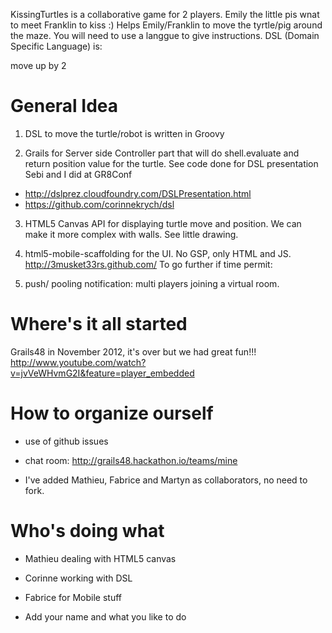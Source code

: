 
KissingTurtles is a collaborative game for 2 players. Emily the little pis wnat to  meet Franklin to kiss :)
Helps Emily/Franklin to move the tyrtle/pig around the maze. You will need to use a langgue to give instructions. 
DSL (Domain Specific Language) is:

move up by 2

General Idea
============

1. DSL to move the turtle/robot is written in Groovy

2. Grails for Server side Controller part that will do shell.evaluate and return position value for the turtle. 
See code done for DSL presentation Sebi and I did at GR8Conf 

* http://dslprez.cloudfoundry.com/DSLPresentation.html 
* https://github.com/corinnekrych/dsl 

3. HTML5 Canvas API for displaying turtle move and position. We can make it more complex with walls. See little drawing.

4. html5-mobile-scaffolding for the UI. No GSP, only HTML and JS. http://3musket33rs.github.com/ To go further if time permit:

5. push/ pooling notification: multi players joining a virtual room.

Where's it all started 
================
Grails48 in November 2012, it's over but we had great fun!!!
http://www.youtube.com/watch?v=jvVeWHvmG2I&feature=player_embedded

How to organize ourself
=======================

* use of github issues

* chat room: <http://grails48.hackathon.io/teams/mine>

* I've added Mathieu, Fabrice and Martyn as collaborators, no need to fork.

Who's doing what
================

* Mathieu dealing with HTML5 canvas

* Corinne working with DSL

* Fabrice for Mobile stuff

* Add your name and what you like to do
